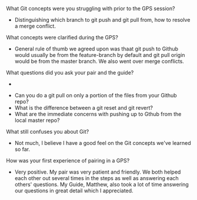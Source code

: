 What Git concepts were you struggling with prior to the GPS session?

* Distinguishing which branch to git push and git pull from, how to resolve a merge conflict.

What concepts were clarified during the GPS?

* General rule of thumb we agreed upon was thaat git push to Github would usually be from the feature-branch by default and git pull origin would be from the master branch. We also went over merge conflicts.

What questions did you ask your pair and the guide?

* 
- Can you do a git pull on only a portion of the files from your Github repo?
- What is the difference between a git reset and git revert?
- What are the immediate concerns with pushing up to Gthub from the local master repo?

What still confuses you about Git?

* Not much, I believe I have a good feel on the Git concepts we've learned so far.

How was your first experience of pairing in a GPS?

* Very positive. My pair was very patient and friendly. We both helped each other out several times in the steps as well as answering each others' questions. My Guide, Matthew, also took a lot of time answering our questions in great detail which I appreciated. 